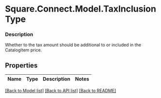 # Square.Connect.Model.TaxInclusionType

### Description

Whether to the tax amount should be additional to or included in the CatalogItem price.

## Properties

Name | Type | Description | Notes
------------ | ------------- | ------------- | -------------



[[Back to Model list]](../README.md#documentation-for-models) [[Back to API list]](../README.md#documentation-for-api-endpoints) [[Back to README]](../README.md)

